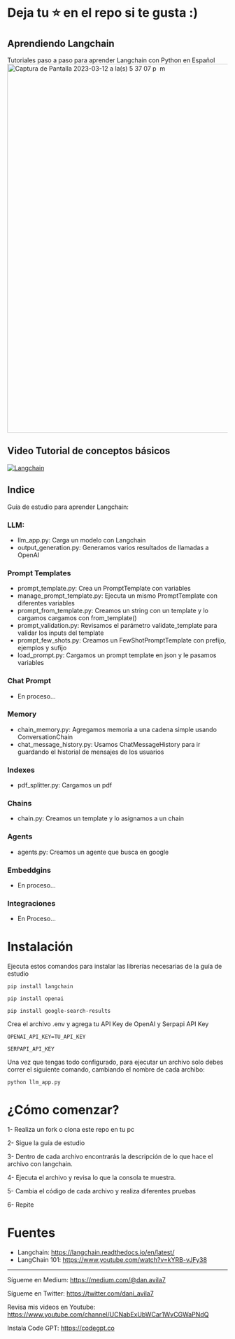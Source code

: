 # Deja tu ⭐️ en el repo si te gusta :)

## Aprendiendo Langchain
Tutoriales paso a paso para aprender Langchain con Python en Español
<img width="843" alt="Captura de Pantalla 2023-03-12 a la(s) 5 37 07 p  m" src="https://user-images.githubusercontent.com/6216945/224575138-a1c3e3ad-0831-4717-aae2-ed185f96411d.png">

## Video Tutorial de conceptos básicos

[![Langchain](https://img.youtube.com/vi/6dK0lGjjb08/0.jpg)](https://www.youtube.com/watch?v=6dK0lGjjb08)

## Indice
Guía de estudio para aprender Langchain:

### LLM:
- llm_app.py: Carga un modelo con Langchain
- output_generation.py: Generamos varios resultados de llamadas a OpenAI

### Prompt Templates
- prompt_template.py: Crea un PromptTemplate con variables
- manage_prompt_template.py: Ejecuta un mismo PromptTemplate con diferentes variables
- prompt_from_template.py: Creamos un string con un template y lo cargamos cargamos con from_template()
- prompt_validation.py: Revisamos el parámetro validate_template para validar los inputs del template
- prompt_few_shots.py: Creamos un FewShotPromptTemplate con prefijo, ejemplos y sufijo
- load_prompt.py: Cargamos un prompt template en json y le pasamos variables

### Chat Prompt
- En proceso...

### Memory
- chain_memory.py: Agregamos memoria a una cadena simple usando ConversationChain
- chat_message_history.py: Usamos ChatMessageHistory para ir guardando el historial de mensajes de los usuarios

### Indexes
- pdf_splitter.py: Cargamos un pdf
  
### Chains
- chain.py: Creamos un template y lo asignamos a un chain

### Agents
- agents.py: Creamos un agente que busca en google

### Embeddgins
- En proceso...

### Integraciones
- En Proceso...

# Instalación
Ejecuta estos comandos para instalar las librerías necesarias de la guía de estudio

`pip install langchain`

`pip install openai`

`pip install google-search-results`

Crea el archivo .env y agrega tu API Key de OpenAI y Serpapi API Key

`OPENAI_API_KEY=TU_API_KEY`

`SERPAPI_API_KEY`

Una vez que tengas todo configurado, para ejecutar un archivo solo debes correr el siguiente comando, cambiando el nombre de cada archibo:

`python llm_app.py`

# ¿Cómo comenzar?

1- Realiza un fork o clona este repo en tu pc

2- Sigue la guía de estudio 

3- Dentro de cada archivo encontrarás la descripción de lo que hace el archivo con langchain. 

4- Ejecuta el archivo y revisa lo que la consola te muestra.

5- Cambia el código de cada archivo y realiza diferentes pruebas

6- Repite

# Fuentes

- Langchain: https://langchain.readthedocs.io/en/latest/
- LangChain 101: https://www.youtube.com/watch?v=kYRB-vJFy38

<hr>


Sígueme en Medium: https://medium.com/@dan.avila7

Sígueme en Twitter: https://twitter.com/dani_avila7

Revisa mis videos en Youtube: https://www.youtube.com/channel/UCNabExUbWCar1WvCGWaPNdQ

Instala Code GPT: https://codegpt.co
